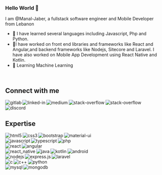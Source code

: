 ### Hello World 👋
I am @Manal-Jaber, a fullstack software engineer and Mobile Developer from Lebanon
- 👀 I have learned several languages including Javascript, Php and Python.
- 🔭I have worked on front end libraries and frameworks like React and Angular,and backend frameworks like Nodejs, Sitecore and Laravel. I have also worked on Mobile App Development using React Native and Kotlin.
- 🌱 Learning Machine Learning
<br>

## Connect with me

[<img align="left" alt="gitlab" src="https://img.shields.io/badge/gitlab-%23330f63.svg?&style=for-the-badge&logo=gitlab&logoColor=white"/>](https://gitlab.com/Manal-Jaber)

[<img align="left" alt="linked-in" src="https://img.shields.io/badge/linkedin-%230077B5.svg?&style=for-the-badge&logo=linkedin&logoColor=white"/>](https://www.linkedin.com/in/manal-jaber-79ba43100/)

[<img align="left" alt="medium" src="https://img.shields.io/badge/medium-%2312100E.svg?&style=for-the-badge&logo=medium&logoColor=white"/>](https://medium.com/@manal.jaber)

[<img align="left" alt="stack-overflow" src="https://img.shields.io/badge/stack%20overflow-FE7A16?logo=stack-overflow&logoColor=white&style=for-the-badge" />](https://stackoverflow.com/users/16505635/manal-jaber)

[<img align="left" alt="stack-overflow" src="https://img.shields.io/badge/gmail-EA4335?logo=gmail&logoColor=white&style=for-the-badge"/>](mailto:manal.jaber.dev@gmail.com)

[<img align="left" alt="discord" src="https://img.shields.io/badge/discord-%237289DA.svg?&style=for-the-badge&logo=discord&logoColor=white"/>](https://discordapp.com/users/749186611606192139)

<br>
<br>

## Expertise

<img align="left" alt="html5" src="https://img.shields.io/badge/html5%20-%23E34F26.svg?&style=plastic&logo=html5&logoColor=white"/>
<img align="left" alt="css3" src="https://img.shields.io/badge/css3%20-%231572B6.svg?&style=plastic&logo=css3&logoColor=white"/>
<img align="left" alt="bootstrap" src="https://img.shields.io/badge/bootstrap%20-%23563D7C.svg?&style=plastic&logo=bootstrap&logoColor=white"/>
<img align="left" alt="material-ui" src="https://img.shields.io/badge/material%20ui%20-%230081CB.svg?&style=plastic&logo=material-ui&logoColor=white"/>
<br>
<img align="left" alt="javascript" src="https://img.shields.io/badge/javascript%20-%23323330.svg?&style=plastic&logo=javascript&logoColor=%23F7DF1E"/>
<img align="left" alt="typescript" src="https://img.shields.io/badge/typescript%20-%23007ACC.svg?&style=plastic&logo=typescript&logoColor=white"/>
<img align="left" alt="php" src="https://img.shields.io/badge/php-%23777BB4.svg?&style=plastic&logo=php&logoColor=white"/>
<br>
<img align="left" alt="react" src="https://img.shields.io/badge/react%20-%2320232a.svg?&style=plastic&logo=react&logoColor=%2361DAFB"/>
<img align="left" alt="angular" src="https://img.shields.io/badge/angular%20-%23DD0031.svg?&style=plastic&logo=angular&logoColor=white"/>
<br/>
<img align="left" alt="react_native" src="https://img.shields.io/badge/react_native%20-%2320232a.svg?&style=plastic&logo=react&logoColor=%2361DAFB"/>
<img align="left" alt="java" src="https://img.shields.io/badge/java-%23ED8B00.svg?&style=plastic&logo=java&logoColor=white"/>
<img align="left" alt="kotlin" src="https://img.shields.io/badge/kotlin-%230095D5.svg?&style=plastic&logo=kotlin&logoColor=white"/>
<img align="left" alt="android" src="https://img.shields.io/badge/Android-3DDC84?logo=android&logoColor=white&style=plastic"/>
<br>
<img align="left" alt="nodejs" src="https://img.shields.io/badge/node.js%20-%2343853D.svg?&style=plastic&logo=node.js&logoColor=white"/>
<img align="left" alt="express.js" src="https://img.shields.io/badge/express.js%20-%23404d59.svg?&style=plastic"/>
<img align="left" alt="laravel" src="https://img.shields.io/badge/laravel%20-%23FF2D20.svg?&style=plastic&logo=laravel&logoColor=white"/>
<br>
<img align="left" alt="c" src="https://img.shields.io/badge/c%20-%2300599C.svg?&style=plastic&logo=c&logoColor=white"/>
<img align="left" alt="c++" src="https://img.shields.io/badge/c++%20-%2300599C.svg?&style=plastic&logo=c%2B%2B&logoColor=white"/>
<img align="left" alt="python" src="https://img.shields.io/badge/python%20-%2314354C.svg?&style=plastic&logo=python&logoColor=white"/>
<br>
<img align="left" alt="mysql" src="https://img.shields.io/badge/mysql-%2300f.svg?&style=plastic&logo=mysql&logoColor=white"/>
<img align="left" alt="mongodb" src="https://img.shields.io/badge/MongoDB-%234ea94b.svg?&style=plastic&logo=mongodb&logoColor=white"/>

<br>
<br>
